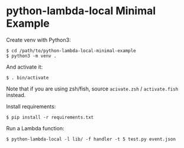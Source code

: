 # python-lambda-local Minimal Example

Create venv with Python3:

```
$ cd /path/to/python-lambda-local-minimal-example
$ python3 -m venv .
```

And activate it:

```
$ . bin/activate
```

Note that if you are using zsh/fish, source `acivate.zsh` / `activate.fish` instead.

Install requirements:


```
$ pip install -r requirements.txt
```

Run a Lambda function:

```
$ python-lambda-local -l lib/ -f handler -t 5 test.py event.json
```
